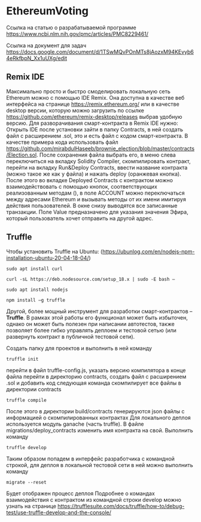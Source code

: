 # EthereumVoting


Ссылка на статью о разрабатываемой программе
https://www.ncbi.nlm.nih.gov/pmc/articles/PMC8229461/


Ссылка на документ для задач
https://docs.google.com/document/d/1TSwMQvPOnMTs8jAozxM94KEvyb64eRkfbpN_Xx1uUXg/edit

## Remix IDE
Максимально просто и быстро смоделировать локальную сеть Ethereum можно с помощью IDE Remix. Она доступна в качестве веб интерфейса на странице https://remix.ethereum.org/ или в качестве desktop версии, которую можно загрузить по ссылке https://github.com/ethereum/remix-desktop/releases выбрав удобную версию.
Для разворачивания смарт-контракта в Remix IDE нужно:
Открыть IDE после установки зайти в папку Contracts, в ней создать файл с расширением .sol, это и есть файл с кодом смарт-контракта. В качестве примера кода использовать файл https://github.com/mirabdulHaseeb/brownie_election/blob/master/contracts/Election.sol. После сохранения файла выбрать его, в меню слева переключиться на вкладку Solidity Compiler, скомпилировать контракт, перейти на вкладку Run&Deploy Contracts, ввести название контракта (можно такое же как у файла) и нажать deploy (оранжевая кнопка).
После этого во вкладке Deployed Contracts с контрактом можно взаимодействовать с помощью кнопок, соответствующих реализованным методам (), в поле ACCOUNT можно переключаться между адресами Ethereum и вызывать методы от их имени имитируя действия пользователей. В окне снизу выводятся все записанные транзакции. Поле Value предназначено для указания значения Эфира, который пользователь хочет отправить на другой адрес. 

## Truffle
Чтобы установить Truffle на Ubuntu: (https://ubunlog.com/en/nodejs-npm-installation-ubuntu-20-04-18-04/)

`sudo apt install curl`

`curl -sL https://deb.nodesource.com/setup_18.x | sudo -E bash –`

`sudo apt install nodejs`

`npm install –g truffle`


Другой, более мощный инструмент для разработки смарт-контрактов – **Truffle**. В рамках этой работы его функционал может быть избыточен, однако он может быть полезен при написании автотестов, также позволяет более гибко управлять деплоем и тестовой сетью (или развернуть контракт в публичной тестовой сети).

Создать папку для проектов и выполнить в ней команду

`truffle init`

перейти в файл truffle-config.js, указать версию компилятора в конце файла
перейти в директорию contracts, создать файл с расширением .sol и добавить код
следующая команда скомпилирует все файлы в директории contracts

`truffle compile`

После этого в директории build/contracts генерируются json файлы с информацией о скомпилированных контрактах
Для локального деплоя используется модуль ganache (часть truffle). В файле migrations/deploy_contracts изменить имя контракта на свой. Выполнить команду

`truffle develop`

Таким образом попадем в интерфейс разработчика с командной строкой, для деплоя в локальной тестовой сети в ней можно выполнить команду

`migrate --reset`

Будет отображен процесс деплоя
Подробнее о командах взаимодействия с контрактом из командной строки develop можно узнать на странице https://trufflesuite.com/docs/truffle/how-to/debug-test/use-truffle-develop-and-the-console/
